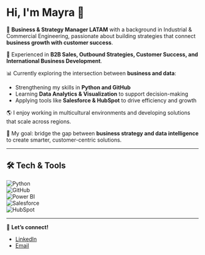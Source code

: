 # Hi, I'm Mayra 👋  

🎯 **Business & Strategy Manager LATAM** with a background in Industrial & Commercial Engineering, passionate about building strategies that connect **business growth with customer success**.  

💼 Experienced in **B2B Sales, Outbound Strategies, Customer Success, and International Business Development**.  

📊 Currently exploring the intersection between **business and data**:  
- Strengthening my skills in **Python and GitHub**  
- Learning **Data Analytics & Visualization** to support decision-making  
- Applying tools like **Salesforce & HubSpot** to drive efficiency and growth  

🌎 I enjoy working in multicultural environments and developing solutions that scale across regions.  

🚀 My goal: bridge the gap between **business strategy and data intelligence** to create smarter, customer-centric solutions.  

---

## 🛠️ Tech & Tools  

![Python](https://img.shields.io/badge/Python-3776AB?style=for-the-badge&logo=python&logoColor=white)  
![GitHub](https://img.shields.io/badge/GitHub-181717?style=for-the-badge&logo=github&logoColor=white)  
![Power BI](https://img.shields.io/badge/Power_BI-F2C811?style=for-the-badge&logo=powerbi&logoColor=black)  
![Salesforce](https://img.shields.io/badge/Salesforce-00A1E0?style=for-the-badge&logo=salesforce&logoColor=white)  
![HubSpot](https://img.shields.io/badge/HubSpot-FF7A59?style=for-the-badge&logo=hubspot&logoColor=white)  

---

🔗 **Let’s connect!**  
- [LinkedIn](https://www.linkedin.com/in/mayra-zolezzi-alvarado)  
- [Email](mailto:mayra.zolezzi@gmail.com)  
